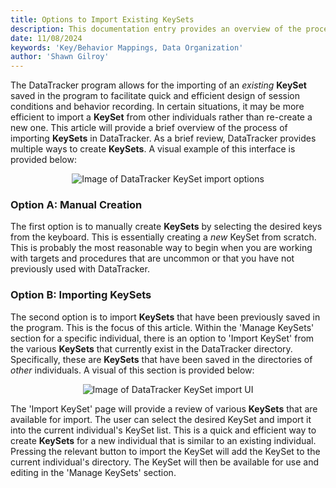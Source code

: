 ```yaml
---
title: Options to Import Existing KeySets
description: This documentation entry provides an overview of the process of importing existing KeySets in DataTracker, including the purpose, benefits, and steps to import KeySets from other individuals.
date: 11/08/2024
keywords: 'Key/Behavior Mappings, Data Organization'
author: 'Shawn Gilroy'
---
```


The DataTracker program allows for the importing of an _existing_ **KeySet** saved in the program to facilitate quick and efficient design of session conditions and behavior recording. In certain situations, it may be more efficient to import a **KeySet** from other individuals rather than re-create a new one. This article will provide a brief overview of the process of importing **KeySets** in DataTracker. As a brief review, DataTracker provides multiple ways to create **KeySets**. A visual example of this interface is provided below:

<div align="center" width="100%">
    <img src="/docs/preview_import_keysets.png" alt="Image of DataTracker KeySet import options"/>
</div>

### Option A: Manual Creation

The first option is to manually create **KeySets** by selecting the desired keys from the keyboard. This is essentially creating a _new_ KeySet from scratch. This is probably the most reasonable way to begin when you are working with targets and procedures that are uncommon or that you have not previously used with DataTracker.

### Option B: Importing KeySets

The second option is to import **KeySets** that have been previously saved in the program. This is the focus of this article. Within the 'Manage KeySets' section for a specific individual, there is an option to 'Import KeySet' from the various **KeySets** that currently exist in the DataTracker directory. Specifically, these are **KeySets** that have been saved in the directories of _other_ individuals. A visual of this section is provided below:

<div align="center" width="100%">
    <img src="/docs/preview_import_keyset_ui.png" alt="Image of DataTracker KeySet import UI"/>
</div>

The 'Import KeySet' page will provide a review of various **KeySets** that are available for import. The user can select the desired KeySet and import it into the current individual's KeySet list. This is a quick and efficient way to create **KeySets** for a new individual that is similar to an existing individual. Pressing the relevant button to import the KeySet will add the KeySet to the current individual's directory. The KeySet will then be available for use and editing in the 'Manage KeySets' section.
